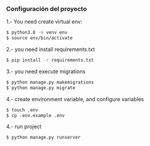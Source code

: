 ### Configuración del proyecto

1.-  You need create virtual env:

```sh
$ python3.8 -m venv env
$ source env/bin/activate
```

2.-  you need install requirements.txt

```sh
$ pip install -r requirements.txt
```

3.-  you need execute migrations

```sh
$ python manage.py makemigrations
$ python manage.py migrate
```
4.-  create environment variable, and configure variables

```sh
$ touch .env
$ cp .env.example .env
```

4.- run project
```sh
$ python manage.py runserver
```



